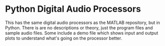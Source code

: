 # Python Digital Audio Processors
This has the same digital audio processors as the MATLAB repository, but in Python. There is are no descriptions or theory, just the program files and sample audio files. Some include a demo file which shows input and output plots to understand what's going on the processor better.
